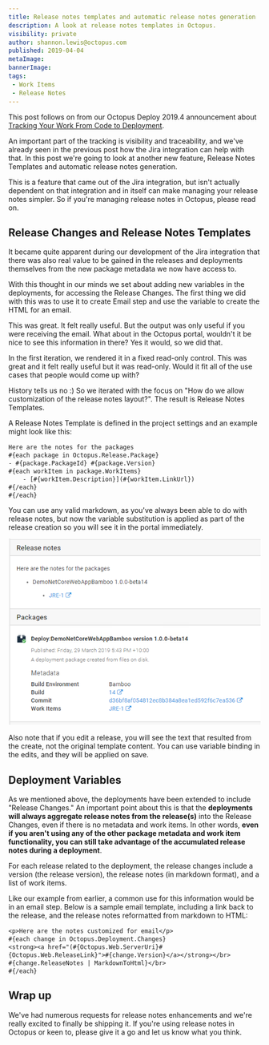 ```yaml
---
title: Release notes templates and automatic release notes generation
description: A look at release notes templates in Octopus.
visibility: private
author: shannon.lewis@octopus.com
published: 2019-04-04
metaImage:
bannerImage:
tags:
 - Work Items
 - Release Notes
---
```


This post follows on from our Octopus Deploy 2019.4 announcement about [Tracking Your Work From Code to Deployment](/blog/metadata-and-work-items).

An important part of the tracking is visibility and traceability, and we've already seen in the previous post how the Jira integration can help with that. In this post we're going to look at another new feature, Release Notes Templates and automatic release notes generation.

This is a feature that came out of the Jira integration, but isn't actually dependent on that integration and in itself can make managing your release notes simpler. So if you're managing release notes in Octopus, please read on.

## Release Changes and Release Notes Templates

It became quite apparent during our development of the Jira integration that there was also real value to be gained in the releases and deployments themselves from the new package metadata we now have access to.

With this thought in our minds we set about adding new variables in the deployments, for accessing the Release Changes. The first thing we did with this was to use it to create Email step and use the variable to create the HTML for an email.

This was great. It felt really useful. But the output was only useful if you were receiving the email. What about in the Octopus portal, wouldn't it be nice to see this information in there? Yes it would, so we did that.

In the first iteration, we rendered it in a fixed read-only control. This was great and it felt really useful but it was read-only. Would it fit all of the use cases that people would come up with?

History tells us no :) So we iterated with the focus on "How do we allow customization of the release notes layout?". The result is Release Notes Templates.

A Release Notes Template is defined in the project settings and an example might look like this:

```
Here are the notes for the packages
#{each package in Octopus.Release.Package}
- #{package.PackageId} #{package.Version}
#{each workItem in package.WorkItems}
    - [#{workItem.Description}](#{workItem.LinkUrl})
#{/each}
#{/each}
```

You can use any valid markdown, as you've always been able to do with release notes, but now the variable substitution is applied as part of the release creation so you will see it in the portal immediately. 

![Release with package metadata](release-work-items.png)

Also note that if you edit a release, you will see the text that resulted from the create, not the original template content. You can use variable binding in the edits, and they will be applied on save.

## Deployment Variables

As we mentioned above, the deployments have been extended to include "Release Changes." An important point about this is that the **deployments will always aggregate release notes from the release(s)** into the Release Changes, even if there is no metadata and work items. In other words, **even if you aren't using any of the other package metadata and work item functionality, you can still take advantage of the accumulated release notes during a deployment**.

For each release related to the deployment, the release changes include a version (the release version), the release notes (in markdown format), and a list of work items.

Like our example from earlier, a common use for this information would be in an email step. Below is a sample email template, including a link back to the release, and the release notes reformatted from markdown to HTML:

```
<p>Here are the notes customized for email</p>
#{each change in Octopus.Deployment.Changes}
<strong><a href="(#{Octopus.Web.ServerUri}#{Octopus.Web.ReleaseLink}">#{change.Version}</a></strong></br>
#{change.ReleaseNotes | MarkdownToHtml}</br>
#{/each}
```

## Wrap up

We've had numerous requests for release notes enhancements and we're really excited to finally be shipping it. If you're using release notes in Octopus or keen to, please give it a go and let us know what you think.
